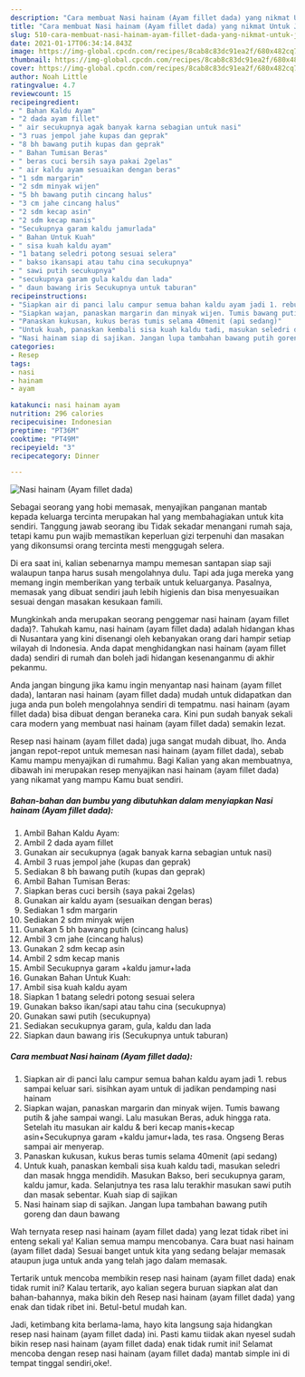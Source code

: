 ```yaml
---
description: "Cara membuat Nasi hainam (Ayam fillet dada) yang nikmat Untuk Jualan"
title: "Cara membuat Nasi hainam (Ayam fillet dada) yang nikmat Untuk Jualan"
slug: 510-cara-membuat-nasi-hainam-ayam-fillet-dada-yang-nikmat-untuk-jualan
date: 2021-01-17T06:34:14.843Z
image: https://img-global.cpcdn.com/recipes/8cab8c83dc91ea2f/680x482cq70/nasi-hainam-ayam-fillet-dada-foto-resep-utama.jpg
thumbnail: https://img-global.cpcdn.com/recipes/8cab8c83dc91ea2f/680x482cq70/nasi-hainam-ayam-fillet-dada-foto-resep-utama.jpg
cover: https://img-global.cpcdn.com/recipes/8cab8c83dc91ea2f/680x482cq70/nasi-hainam-ayam-fillet-dada-foto-resep-utama.jpg
author: Noah Little
ratingvalue: 4.7
reviewcount: 15
recipeingredient:
- " Bahan Kaldu Ayam"
- "2 dada ayam fillet"
- " air secukupnya agak banyak karna sebagian untuk nasi"
- "3 ruas jempol jahe kupas dan geprak"
- "8 bh bawang putih kupas dan geprak"
- " Bahan Tumisan Beras"
- " beras cuci bersih saya pakai 2gelas"
- " air kaldu ayam sesuaikan dengan beras"
- "1 sdm margarin"
- "2 sdm minyak wijen"
- "5 bh bawang putih cincang halus"
- "3 cm jahe cincang halus"
- "2 sdm kecap asin"
- "2 sdm kecap manis"
- "Secukupnya garam kaldu jamurlada"
- " Bahan Untuk Kuah"
- " sisa kuah kaldu ayam"
- "1 batang seledri potong sesuai selera"
- " bakso ikansapi atau tahu cina secukupnya"
- " sawi putih secukupnya"
- "secukupnya garam gula kaldu dan lada"
- " daun bawang iris Secukupnya untuk taburan"
recipeinstructions:
- "Siapkan air di panci lalu campur semua bahan kaldu ayam jadi 1. rebus sampai keluar sari. sisihkan ayam untuk di jadikan pendamping nasi hainam"
- "Siapkan wajan, panaskan margarin dan minyak wijen. Tumis bawang putih &amp; jahe sampai wangi. Lalu masukan Beras, aduk hingga rata. Setelah itu masukan air kaldu &amp; beri kecap manis+kecap asin+Secukupnya garam +kaldu jamur+lada, tes rasa. Ongseng Beras sampai air menyerap."
- "Panaskan kukusan, kukus beras tumis selama 40menit (api sedang)"
- "Untuk kuah, panaskan kembali sisa kuah kaldu tadi, masukan seledri dan masak hngga mendidih. Masukan Bakso, beri secukupnya garam, kaldu jamur, kada. Selanjutnya tes rasa lalu terakhir masukan sawi putih dan masak sebentar. Kuah siap di sajikan"
- "Nasi hainam siap di sajikan. Jangan lupa tambahan bawang putih goreng dan daun bawang"
categories:
- Resep
tags:
- nasi
- hainam
- ayam

katakunci: nasi hainam ayam 
nutrition: 296 calories
recipecuisine: Indonesian
preptime: "PT36M"
cooktime: "PT49M"
recipeyield: "3"
recipecategory: Dinner

---
```



![Nasi hainam (Ayam fillet dada)](https://img-global.cpcdn.com/recipes/8cab8c83dc91ea2f/680x482cq70/nasi-hainam-ayam-fillet-dada-foto-resep-utama.jpg)

Sebagai seorang yang hobi memasak, menyajikan panganan mantab kepada keluarga tercinta merupakan hal yang membahagiakan untuk kita sendiri. Tanggung jawab seorang ibu Tidak sekadar menangani rumah saja, tetapi kamu pun wajib memastikan keperluan gizi terpenuhi dan masakan yang dikonsumsi orang tercinta mesti menggugah selera.

Di era  saat ini, kalian sebenarnya mampu memesan santapan siap saji walaupun tanpa harus susah mengolahnya dulu. Tapi ada juga mereka yang memang ingin memberikan yang terbaik untuk keluarganya. Pasalnya, memasak yang dibuat sendiri jauh lebih higienis dan bisa menyesuaikan sesuai dengan masakan kesukaan famili. 



Mungkinkah anda merupakan seorang penggemar nasi hainam (ayam fillet dada)?. Tahukah kamu, nasi hainam (ayam fillet dada) adalah hidangan khas di Nusantara yang kini disenangi oleh kebanyakan orang dari hampir setiap wilayah di Indonesia. Anda dapat menghidangkan nasi hainam (ayam fillet dada) sendiri di rumah dan boleh jadi hidangan kesenanganmu di akhir pekanmu.

Anda jangan bingung jika kamu ingin menyantap nasi hainam (ayam fillet dada), lantaran nasi hainam (ayam fillet dada) mudah untuk didapatkan dan juga anda pun boleh mengolahnya sendiri di tempatmu. nasi hainam (ayam fillet dada) bisa dibuat dengan beraneka cara. Kini pun sudah banyak sekali cara modern yang membuat nasi hainam (ayam fillet dada) semakin lezat.

Resep nasi hainam (ayam fillet dada) juga sangat mudah dibuat, lho. Anda jangan repot-repot untuk memesan nasi hainam (ayam fillet dada), sebab Kamu mampu menyajikan di rumahmu. Bagi Kalian yang akan membuatnya, dibawah ini merupakan resep menyajikan nasi hainam (ayam fillet dada) yang nikamat yang mampu Kamu buat sendiri.

<!--inarticleads1-->

##### Bahan-bahan dan bumbu yang dibutuhkan dalam menyiapkan Nasi hainam (Ayam fillet dada):

1. Ambil  Bahan Kaldu Ayam:
1. Ambil 2 dada ayam fillet
1. Gunakan  air secukupnya (agak banyak karna sebagian untuk nasi)
1. Ambil 3 ruas jempol jahe (kupas dan geprak)
1. Sediakan 8 bh bawang putih (kupas dan geprak)
1. Ambil  Bahan Tumisan Beras:
1. Siapkan  beras cuci bersih (saya pakai 2gelas)
1. Gunakan  air kaldu ayam (sesuaikan dengan beras)
1. Sediakan 1 sdm margarin
1. Sediakan 2 sdm minyak wijen
1. Gunakan 5 bh bawang putih (cincang halus)
1. Ambil 3 cm jahe (cincang halus)
1. Gunakan 2 sdm kecap asin
1. Ambil 2 sdm kecap manis
1. Ambil Secukupnya garam +kaldu jamur+lada
1. Gunakan  Bahan Untuk Kuah:
1. Ambil  sisa kuah kaldu ayam
1. Siapkan 1 batang seledri potong sesuai selera
1. Gunakan  bakso ikan/sapi atau tahu cina (secukupnya)
1. Gunakan  sawi putih (secukupnya)
1. Sediakan secukupnya garam, gula, kaldu dan lada
1. Siapkan  daun bawang iris (Secukupnya untuk taburan)




<!--inarticleads2-->

##### Cara membuat Nasi hainam (Ayam fillet dada):

1. Siapkan air di panci lalu campur semua bahan kaldu ayam jadi 1. rebus sampai keluar sari. sisihkan ayam untuk di jadikan pendamping nasi hainam
1. Siapkan wajan, panaskan margarin dan minyak wijen. Tumis bawang putih &amp; jahe sampai wangi. Lalu masukan Beras, aduk hingga rata. Setelah itu masukan air kaldu &amp; beri kecap manis+kecap asin+Secukupnya garam +kaldu jamur+lada, tes rasa. Ongseng Beras sampai air menyerap.
1. Panaskan kukusan, kukus beras tumis selama 40menit (api sedang)
1. Untuk kuah, panaskan kembali sisa kuah kaldu tadi, masukan seledri dan masak hngga mendidih. Masukan Bakso, beri secukupnya garam, kaldu jamur, kada. Selanjutnya tes rasa lalu terakhir masukan sawi putih dan masak sebentar. Kuah siap di sajikan
1. Nasi hainam siap di sajikan. Jangan lupa tambahan bawang putih goreng dan daun bawang




Wah ternyata resep nasi hainam (ayam fillet dada) yang lezat tidak ribet ini enteng sekali ya! Kalian semua mampu mencobanya. Cara buat nasi hainam (ayam fillet dada) Sesuai banget untuk kita yang sedang belajar memasak ataupun juga untuk anda yang telah jago dalam memasak.

Tertarik untuk mencoba membikin resep nasi hainam (ayam fillet dada) enak tidak rumit ini? Kalau tertarik, ayo kalian segera buruan siapkan alat dan bahan-bahannya, maka bikin deh Resep nasi hainam (ayam fillet dada) yang enak dan tidak ribet ini. Betul-betul mudah kan. 

Jadi, ketimbang kita berlama-lama, hayo kita langsung saja hidangkan resep nasi hainam (ayam fillet dada) ini. Pasti kamu tiidak akan nyesel sudah bikin resep nasi hainam (ayam fillet dada) enak tidak rumit ini! Selamat mencoba dengan resep nasi hainam (ayam fillet dada) mantab simple ini di tempat tinggal sendiri,oke!.


